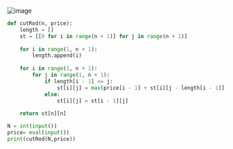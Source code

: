 ![image](https://github.com/nelsondsouza/iitm-pdsa/assets/19646977/bea83825-e8f4-4542-ba8c-23d3619c54ab)

```python
def cutRod(n, price):
    length = []
    st = [[0 for i in range(n + 1)] for j in range(n + 1)]
    
    for i in range(1, n + 1):
        length.append(i)
        
    for i in range(1, n + 1):
        for j in range(1, n + 1):
            if length[i - 1] <= j:
                st[i][j] = max(price[i - 1] + st[i][j - length[i - 1]], st[i - 1][j])
            else:
                st[i][j] = st[i - 1][j]
                
    return st[n][n]

N = int(input())
price= eval(input())
print(cutRod(N,price))
```
